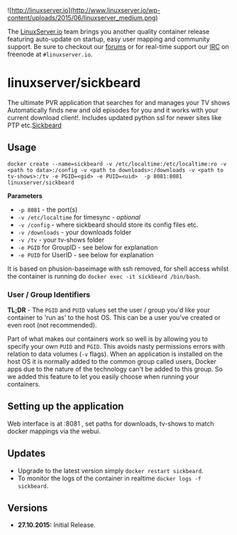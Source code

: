 ![http://linuxserver.io](http://www.linuxserver.io/wp-content/uploads/2015/06/linuxserver_medium.png)

The [LinuxServer.io](https://www.linuxserver.io/) team brings you another quality container release featuring auto-update on startup, easy user mapping and community support. Be sure to checkout our [forums](https://forum.linuxserver.io/index.php) or for real-time support our [IRC](https://www.linuxserver.io/index.php/irc/) on freenode at `#linuxserver.io`.

# linuxserver/sickbeard

The ultimate PVR application that searches for and manages your TV shows
Automatically finds new and old episodes for you and it works with your current download client!. Includes updated python ssl for newer sites like PTP etc.[Sickbeard](http://sickbeard.com/)

## Usage

```
docker create --name=sickbeard -v /etc/localtime:/etc/localtime:ro -v <path to data>:/config -v <path to downloads>:/downloads -v <path to tv-shows>:/tv -e PGID=<gid> -e PUID=<uid>  -p 8081:8081 linuxserver/sickbeard
```

**Parameters**

* `-p 8081` - the port(s)
* `-v /etc/localtime` for timesync - *optional*
* `-v /config` - where sickbeard should store its config files etc.
* `-v /downloads` - your downloads folder
* `-v /tv` - your tv-shows folder
* `-e PGID` for GroupID - see below for explanation
* `-e PUID` for UserID - see below for explanation

It is based on phusion-baseimage with ssh removed, for shell access whilst the container is running do `docker exec -it sickbeard /bin/bash`.

### User / Group Identifiers

**TL;DR** - The `PGID` and `PUID` values set the user / group you'd like your container to 'run as' to the host OS. This can be a user you've created or even root (not recommended).

Part of what makes our containers work so well is by allowing you to specify your own `PUID` and `PGID`. This avoids nasty permissions errors with relation to data volumes (`-v` flags). When an application is installed on the host OS it is normally added to the common group called users, Docker apps due to the nature of the technology can't be added to this group. So we added this feature to let you easily choose when running your containers.

## Setting up the application 

Web interface is at :8081 , set paths for downloads, tv-shows to match docker mappings via the webui.


## Updates

* Upgrade to the latest version simply `docker restart sickbeard`.
* To monitor the logs of the container in realtime `docker logs -f sickbeard`.



## Versions

+ **27.10.2015:** Initial Release. 


